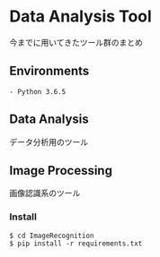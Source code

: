 # Data Analysis Tool
今までに用いてきたツール群のまとめ

## Environments
```
- Python 3.6.5
```

## Data Analysis
データ分析用のツール

## Image Processing
画像認識系のツール
### Install
```
$ cd ImageRecognition
$ pip install -r requirements.txt
```
